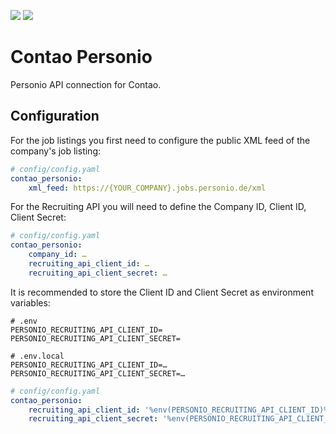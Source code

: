 [![](https://img.shields.io/packagist/v/inspiredminds/contao-personio.svg)](https://packagist.org/packages/inspiredminds/contao-personio)
[![](https://img.shields.io/packagist/dt/inspiredminds/contao-personio.svg)](https://packagist.org/packages/inspiredminds/contao-personio)

Contao Personio
===============

Personio API connection for Contao.

## Configuration

For the job listings you first need to configure the public XML feed of the company's job listing:

```yaml
# config/config.yaml
contao_personio:
    xml_feed: https://{YOUR_COMPANY}.jobs.personio.de/xml
```

For the Recruiting API you will need to define the Company ID, Client ID, Client Secret:

```yaml
# config/config.yaml
contao_personio:
    company_id: …
    recruiting_api_client_id: …
    recruiting_api_client_secret: …
```

It is recommended to store the Client ID and Client Secret as environment variables:

```
# .env
PERSONIO_RECRUITING_API_CLIENT_ID=
PERSONIO_RECRUITING_API_CLIENT_SECRET=
```

```
# .env.local
PERSONIO_RECRUITING_API_CLIENT_ID=…
PERSONIO_RECRUITING_API_CLIENT_SECRET=…
```

```yaml
# config/config.yaml
contao_personio:
    recruiting_api_client_id: '%env(PERSONIO_RECRUITING_API_CLIENT_ID)%'
    recruiting_api_client_secret: '%env(PERSONIO_RECRUITING_API_CLIENT_SECRET)%'
```
